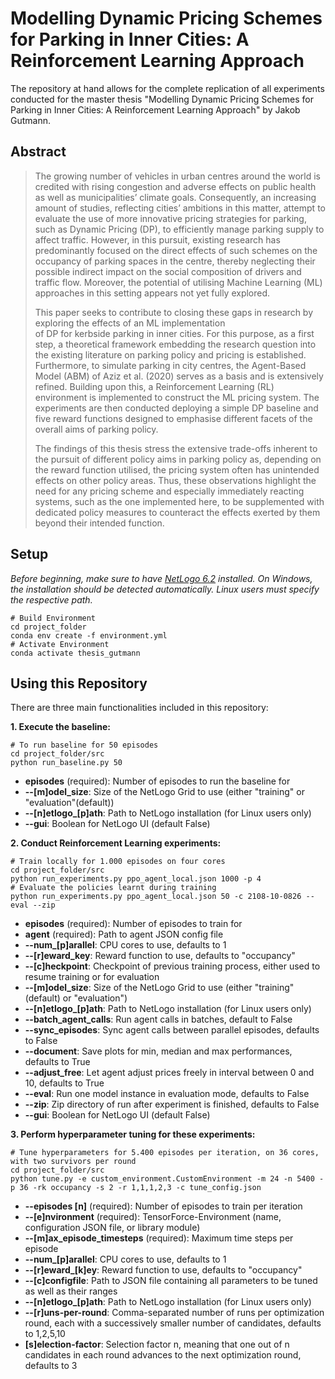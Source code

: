 # Modelling Dynamic Pricing Schemes for Parking in Inner Cities: A Reinforcement Learning Approach

The repository at hand allows for the complete replication of all experiments conducted for the master thesis "Modelling Dynamic Pricing Schemes for Parking in Inner Cities: A Reinforcement Learning Approach" by Jakob Gutmann.


## Abstract


> The growing number of vehicles in urban centres around the world is credited with rising congestion and adverse effects
> on public health as well as municipalities’ climate goals. Consequently, an increasing amount of studies,  reflecting cities’ ambitions in this matter, attempt to evaluate the use of more innovative pricing strategies for 
> parking, such as Dynamic Pricing (DP), to efficiently manage parking supply to affect traffic.  However, in this pursuit, existing research has predominantly focused on the direct effects of such schemes on the occupancy of parking spaces 
> in the centre, thereby neglecting their possible indirect impact on the social composition of drivers and traffic flow. Moreover, the potential of utilising Machine Learning (ML) approaches in this setting appears not yet fully explored.
> 
>This paper seeks to contribute to closing these gaps in research by exploring the  effects  of  an  ML  implementation  
> of  DP  for  kerbside  parking  in  inner  cities. For this purpose, as a first step, a theoretical framework embedding the 
> research question into the existing literature on parking policy and pricing is established. Furthermore, to simulate 
> parking in city centres, the Agent-Based Model (ABM) of Aziz et al. (2020) serves as a basis and is extensively refined. Building upon this,  a Reinforcement Learning (RL) environment is implemented to construct the ML pricing system.  The experiments are then conducted deploying a simple DP baseline and five reward functions designed to emphasise different facets of the overall aims of parking policy.
> 
>The findings of this thesis stress the extensive trade-offs inherent to the pursuit of different policy aims in parking policy as, depending on the reward function utilised, the pricing system often has unintended effects on other policy areas. Thus, these observations highlight the need for any pricing scheme and especially immediately reacting systems,  such as the one implemented here,  to be supplemented with dedicated policy measures to counteract the effects exerted by them beyond their intended function.

## Setup
*Before beginning, make sure to have 
 [NetLogo 6.2](https://ccl.northwestern.edu/netlogo/download.shtml) installed. On Windows, the installation should be detected automatically. Linux users must specify the respective path.*
```
# Build Environment
cd project_folder
conda env create -f environment.yml
# Activate Environment
conda activate thesis_gutmann
```

## Using this Repository
There are three main functionalities included in this repository:

**1. Execute the baseline:**

```
# To run baseline for 50 episodes
cd project_folder/src
python run_baseline.py 50
```

- **episodes** (required): Number of episodes to run the baseline for
- **--[m]odel_size**: Size of the NetLogo Grid to use (either "training" or "evaluation"(default))
- **--[n]etlogo_[p]ath**: Path to NetLogo installation (for Linux users only)
- **--gui**: Boolean for NetLogo UI (default False)

**2. Conduct Reinforcement Learning experiments:**
```
# Train locally for 1.000 episodes on four cores
cd project_folder/src
python run_experiments.py ppo_agent_local.json 1000 -p 4
# Evaluate the policies learnt during training
python run_experiments.py ppo_agent_local.json 50 -c 2108-10-0826 --eval --zip
```

- **episodes** (required): Number of episodes to train for
- **agent** (required): Path to agent JSON config file
- **--num_[p]arallel**: CPU cores to use, defaults to 1
- **--[r]eward_key**: Reward function to use, defaults to "occupancy"
- **--[c]heckpoint**: Checkpoint of previous training process, either used to resume training or for evaluation
- **--[m]odel_size**: Size of the NetLogo Grid to use (either "training"(default) or "evaluation")
- **--[n]etlogo_[p]ath**: Path to NetLogo installation (for Linux users only)
- **--batch_agent_calls**: Run agent calls in batches, default to False
- **--sync_episodes**: Sync agent calls between parallel episodes, defaults to False
- **--document**: Save plots for min, median and max performances, defaults to True
- **--adjust_free**: Let agent adjust prices freely in interval between 0 and 10, defaults to True
- **--eval**: Run one model instance in evaluation mode, defaults to False
- **--zip**: Zip directory of run after experiment is finished, defaults to False
- **--gui**: Boolean for NetLogo UI (default False)

**3. Perform hyperparameter tuning for these experiments:**
```
# Tune hyperparameters for 5.400 episodes per iteration, on 36 cores, with two survivors per round
cd project_folder/src
python tune.py -e custom_environment.CustomEnvironment -m 24 -n 5400 -p 36 -rk occupancy -s 2 -r 1,1,1,2,3 -c tune_config.json
```
- **--episodes [n]** (required): Number of episodes to train per iteration
- **--[e]nvironment** (required): TensorForce-Environment (name, configuration JSON file, or library module)
- **--[m]ax_episode_timesteps** (required): Maximum time steps per episode
- **--num_[p]arallel**: CPU cores to use, defaults to 1
- **--[r]eward_[k]ey**: Reward function to use, defaults to "occupancy"
- **--[c]configfile**: Path to JSON file containing all parameters to be tuned as well as their ranges
- **--[n]etlogo_[p]ath**: Path to NetLogo installation (for Linux users only)
- **--[r]uns-per-round**: Comma-separated number of runs per optimization round, each with a successively smaller number of candidates, defaults to 1,2,5,10
- **[s]election-factor**: Selection factor n, meaning that one out of n candidates in each round advances to the next optimization round, defaults to 3